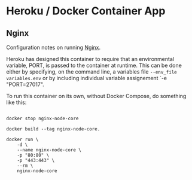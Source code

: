 # Heroku / Docker Container App #

## Nginx ##

Configuration notes on running [Nginx](https://hub.docker.com/_/nginx/).

Heroku has designed this container to require that an environmental variable, PORT, is passed to the container at runtime.  This can be done either by specifying, on the command line, a variables file `--env_file variables.env` or by including individual variable assignement `-e "PORT=27017".


To run this container on its own, without Docker Compose, do something like this:


```console

docker stop nginx-node-core

docker build --tag nginx-node-core.

docker run \
	-d \
	--name nginx-node-core \
	-p "80:80" \
	-p "443:443" \
	--rm \
	nginx-node-core
```
